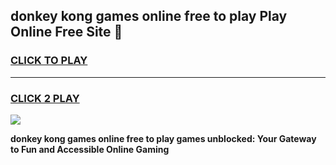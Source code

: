 
## donkey kong games online free to play Play Online Free Site 👋
<h3>
<a href="https://download.freeplayer.one?title=donkey_kong_games_online_free_to_play&ref=21F">CLICK TO PLAY</a></h3>
<hr>

<h3>
<a href="https://download.freeplayer.one?title=donkey_kong_games_online_free_to_play&ref=21F">CLICK 2 PLAY</a>
  
</h3>

<a href="https://download.freeplayer.one?title=donkey_kong_games_online_free_to_play&ref=21F"><img src="https://cdnb.artstation.com/p/assets/images/images/032/539/853/original/anto-thomas-button-gif.gif"></a>


**donkey kong games online free to play games unblocked: Your Gateway to Fun and Accessible Online Gaming**

